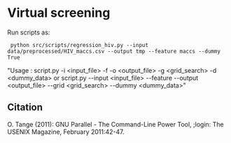 # Virtual screening

Run scripts as:

```
 python src/scripts/regression_hiv.py --input data/preprocessed/HIV_maccs.csv --output tmp --feature maccs --dummy True
```
"Usage : script.py -i <input_file> -f <featurizer> -o <output_file> -g <grid_search> -d <dummy_data> or script.py --input <input_file> --feature <featurizer> --output <output_file> --grid <grid_search> --dummy <dummy_data>"

## Citation
O. Tange (2011): GNU Parallel - The Command-Line Power Tool,  ;login: The USENIX Magazine, February 2011:42-47.
